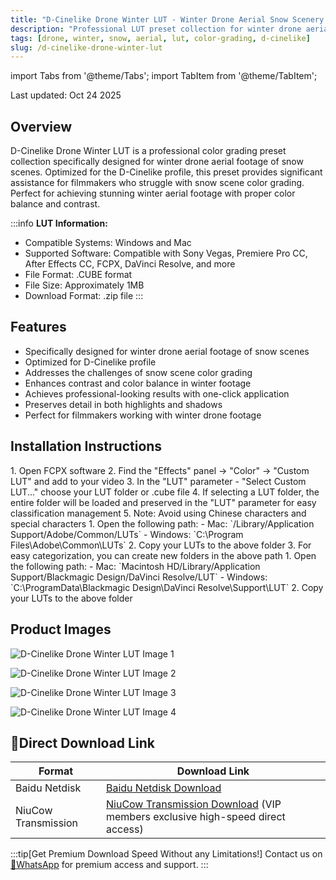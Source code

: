 ```yaml
---
title: "D-Cinelike Drone Winter LUT - Winter Drone Aerial Snow Scenery Color Grading"
description: "Professional LUT preset collection for winter drone aerial footage of snow scenes, optimized for D-Cinelike profile. Perfect for filmmakers struggling with snow scene color grading."
tags: [drone, winter, snow, aerial, lut, color-grading, d-cinelike]
slug: /d-cinelike-drone-winter-lut
---
```


import Tabs from '@theme/Tabs';
import TabItem from '@theme/TabItem';

Last updated: Oct 24 2025

## Overview

D-Cinelike Drone Winter LUT is a professional color grading preset collection specifically designed for winter drone aerial footage of snow scenes. Optimized for the D-Cinelike profile, this preset provides significant assistance for filmmakers who struggle with snow scene color grading. Perfect for achieving stunning winter aerial footage with proper color balance and contrast.

:::info
**LUT Information:**
- Compatible Systems: Windows and Mac
- Supported Software: Compatible with Sony Vegas, Premiere Pro CC, After Effects CC, FCPX, DaVinci Resolve, and more
- File Format: .CUBE format
- File Size: Approximately 1MB
- Download Format: .zip file
:::

## Features

- Specifically designed for winter drone aerial footage of snow scenes
- Optimized for D-Cinelike profile
- Addresses the challenges of snow scene color grading
- Enhances contrast and color balance in winter footage
- Achieves professional-looking results with one-click application
- Preserves detail in both highlights and shadows
- Perfect for filmmakers working with winter drone footage

## Installation Instructions

<Tabs>
<TabItem value="fcpx" label="Final Cut Pro X">
  1. Open FCPX software
  2. Find the "Effects" panel → "Color" → "Custom LUT" and add to your video
  3. In the "LUT" parameter - "Select Custom LUT..." choose your LUT folder or .cube file
  4. If selecting a LUT folder, the entire folder will be loaded and preserved in the "LUT" parameter for easy classification management
  5. Note: Avoid using Chinese characters and special characters
</TabItem>

<TabItem value="premiere" label="Premiere Pro">
  1. Open the following path:
     - Mac: `/Library/Application Support/Adobe/Common/LUTs`
     - Windows: `C:\Program Files\Adobe\Common\LUTs`
  2. Copy your LUTs to the above folder
 3. For easy categorization, you can create new folders in the above path
</TabItem>

<TabItem value="resolve" label="DaVinci Resolve">
  1. Open the following path:
     - Mac: `Macintosh HD/Library/Application Support/Blackmagic Design/DaVinci Resolve/LUT`
     - Windows: `C:\ProgramData\Blackmagic Design\DaVinci Resolve\Support\LUT`
  2. Copy your LUTs to the above folder
</TabItem>
</Tabs>

## Product Images

![D-Cinelike Drone Winter LUT Image 1](https://www.vfx123.com/wp-content/uploads/2025/08/1754128043-73d6c0c37574ea1.webp)

![D-Cinelike Drone Winter LUT Image 2](https://www.vfx123.com/wp-content/uploads/2025/08/1754128047-55ab6d19afa6d8d.webp)

![D-Cinelike Drone Winter LUT Image 3](https://www.vfx123.com/wp-content/uploads/2025/08/1754128052-9315e2982dd0170.webp)

![D-Cinelike Drone Winter LUT Image 4](https://www.vfx123.com/wp-content/uploads/2025/08/1754128056-1e104de6b62debd.webp)

## 🚀Direct Download Link

| Format | Download Link |
|--------|---------------|
| Baidu Netdisk | [Baidu Netdisk Download](https://pan.baidu.com/) |
| NiuCow Transmission | [NiuCow Transmission Download](https://www.niucow.com/) (VIP members exclusive high-speed direct access) |

:::tip[Get Premium Download Speed Without any Limitations!]
Contact us on [💬WhatsApp](https://wa.me/+8613237610083) for premium access and support.
:::
